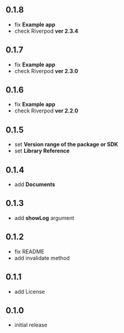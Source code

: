 ## 0.1.8
* fix **Example app**
* check Riverpod **ver 2.3.4**
## 0.1.7
* fix **Example app**
* check Riverpod **ver 2.3.0**
## 0.1.6
* fix **Example app**
* check Riverpod **ver 2.2.0**
## 0.1.5
* set **Version range of the package or SDK**
* set **Library Reference**
## 0.1.4
* add **Documents** 
## 0.1.3
* add **showLog** argument
## 0.1.2
* fix README
* add invalidate method
## 0.1.1
* add License
## 0.1.0

* initial release
